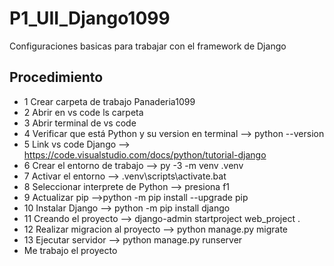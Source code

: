 # P1_UII_Django1099
Configuraciones basicas para trabajar con el framework de Django
## Procedimiento
- 1 Crear carpeta de trabajo Panaderia1099
- 2 Abrir en vs code ls carpeta
- 3 Abrir terminal de vs code
- 4 Verificar que está Python y su version en terminal --> python --version
- 5 Link vs code Django --> https://code.visualstudio.com/docs/python/tutorial-django
- 6 Crear el entorno de trabajo --> py -3 -m venv .venv
- 7 Activar el entorno --> .venv\scripts\activate.bat
- 8 Seleccionar interprete de Python --> presiona f1
- 9 Actualizar pip -->python -m pip install --upgrade pip
- 10 Instalar Django --> python -m pip install django
- 11 Creando el proyecto --> django-admin startproject web_project .
- 12 Realizar migracion al proyecto --> python manage.py migrate
- 13 Ejecutar servidor --> python manage.py runserver
- Me trabajo el proyecto
